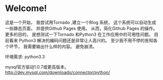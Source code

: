 Welcome!
=====
这是一个开始， 我尝试用Tornado ,建立一个Blog 系统， 这个系统可以自动生成一些静态页面， 并提供Github Pages 使用。 从而，简化Github Pages 的操作。 
更多的目的， 是想测试一下Tornado 和Python3 在工作应用中的可用性问题。 目前看来 Python3 解决的编码问题还是非常让人高兴的。 至少我不用不停的告知各个环节， 我需要输出什么样的内容。 避免崩溃。

环境需求:
python3.3

mysql官方驱动1.0.7或更高版本。 
	http://dev.mysql.com/downloads/connector/python/

